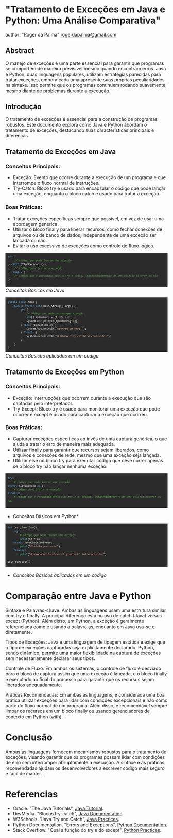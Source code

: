 
# "Tratamento de Exceções em Java e Python: Uma Análise Comparativa"
author: "Roger da Palma" rogerdapalma@gmail.com

## Abstract
O manejo de exceções é uma parte essencial para garantir que programas se comportem de maneira previsível mesmo quando encontram erros. Java e Python, duas linguagens populares, utilizam estratégias parecidas para tratar exceções, embora cada uma apresente suas próprias peculiaridades na sintaxe. Isso permite que os programas continuem rodando suavemente, mesmo diante de problemas durante a execução.

## Introdução
O tratamento de exceções é essencial para a construção de programas robustos. Este documento explora como Java e Python abordam o tratamento de exceções, destacando suas características principais e diferenças.

## Tratamento de Exceções em Java
### Conceitos Principais:
- Exceção: Evento que ocorre durante a execução de um programa e que interrompe o fluxo normal de instruções.
- Try-Catch: Bloco try é usado para encapsular o código que pode lançar uma exceção, enquanto o bloco catch é usado para tratar a exceção.

### Boas Práticas:
- Tratar exceções específicas sempre que possível, em vez de usar uma abordagem genérica.
- Utilizar o bloco finally para liberar recursos, como fechar conexões de arquivos ou de banco de dados, independente de uma exceção ser lançada ou não.
- Evitar o uso excessivo de exceções como controle de fluxo lógico.

![Conceitos Básicos em Java](java.png)
*Conceitos Básicos em Java*

![Conceitos Basicos aplicados em um codigo](java2.png)
*Conceitos Basicos aplicados em um codigo*

## Tratamento de Exceções em Python
### Conceitos Principais:
- Exceção: Interrupções que ocorrem durante a execução que são captadas pelo interpretador.
- Try-Except: Bloco try é usado para monitorar uma exceção que pode ocorrer e except é usado para capturar a exceção que ocorreu.

### Boas Práticas:
- Capturar exceções específicas ao invés de uma captura genérica, o que ajuda a tratar o erro de maneira mais adequada.
- Utilizar finally para garantir que recursos sejam liberados, como arquivos e conexões de rede, mesmo que uma exceção seja lançada.
- Utilizar else no bloco try para executar código que deve correr apenas se o bloco try não lançar nenhuma exceção.

![Conceitos Básicos em Python](python.png)

- Conceitos Básicos em Python*

![Conceitos Basicos aplicados em um codigo](python2.png)

- *Conceitos Basicos aplicados em um codigo*

# Comparação entre Java e Python
Sintaxe e Palavras-chave: Ambas as linguagens usam uma estrutura similar com try e finally. A principal diferença está no uso de catch (Java) versus except (Python). Além disso, em Python, a exceção é geralmente referenciada como e usando a palavra as, enquanto em Java usa-se e diretamente.

Tipos de Exceções: Java é uma linguagem de tipagem estática e exige que o tipo de exceções capturadas seja explicitamente declarado. Python, sendo dinâmico, permite uma maior flexibilidade na captura de exceções sem necessariamente declarar seus tipos.

Controle de Fluxo: Em ambos os sistemas, o controle de fluxo é desviado para o bloco de captura assim que uma exceção é lançada, e o bloco finally é executado ao final do processo para garantir que os recursos sejam liberados adequadamente.

Práticas Recomendadas: Em ambas as linguagens, é considerada uma boa prática utilizar exceções para lidar com condições excepcionais e não como parte do fluxo normal de um programa. Além disso, é recomendável sempre limpar os recursos em um bloco finally ou usando gerenciadores de contexto em Python (with).

# Conclusão
Ambas as linguagens fornecem mecanismos robustos para o tratamento de exceções, visando garantir que os programas possam lidar com condições de erro sem interromper abruptamente a execução. A sintaxe e as práticas recomendadas ajudam os desenvolvedores a escrever código mais seguro e fácil de manter.

# Referencias
- Oracle. "The Java Tutorials", [Java Tutorial](https://docs.oracle.com/javase/tutorial/essential/exceptions/catch.html).
- DevMedia. "Blocos try-catch", [Java Documentation](https://www.devmedia.com.br/blocos-try-catch/7339).
- W3Schools. "Java Try and Catch", [Java Practices](https://www.w3schools.com/java/java_try_catch.asp).
- Python Documentation. "Errors and Exceptions", [Python Documentation](https://docs.python.org/3/tutorial/errors.html).
- Stack Overflow. "Qual a função do try e do except", [Python Practices](https://pt.stackoverflow.com/questions/316516/qual-a-função-do-try-e-do-except).

